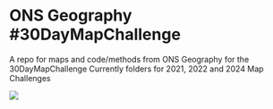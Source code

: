 # ONS Geography #30DayMapChallenge 
A repo for maps and code/methods from ONS Geography for the 30DayMapChallenge
Currently folders for 2021, 2022 and 2024 Map Challenges

<img src ="https://github.com/ONSgeo/ONS_30DayMapChallenge_2024/blob/main/Maps/30dmc_2024_THEMES.png">
